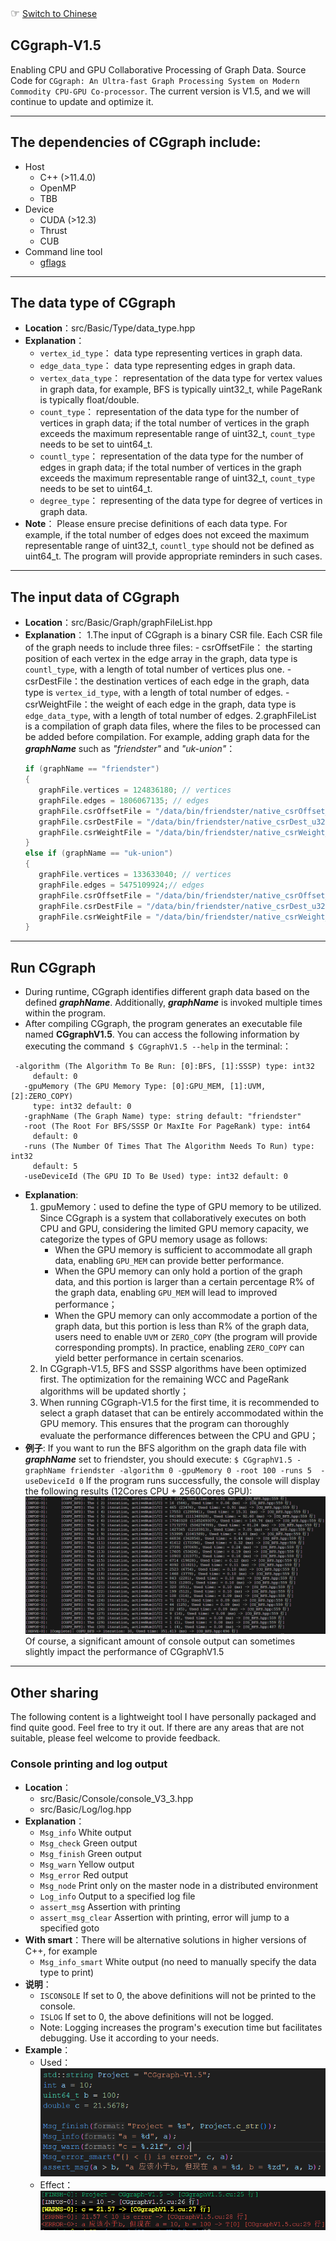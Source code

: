 <span style="font-size: larger; cursor: pointer;">&#9758;</span> [Switch to Chinese](README.md)
## CGgraph-V1.5
Enabling CPU and GPU Collaborative Processing of Graph Data. Source Code for `CGgraph: An Ultra-fast Graph Processing System on Modern Commodity CPU-GPU Co-processor`. The current version is V1.5, and we will continue to update and optimize it.

---
## The dependencies of CGgraph include:
- Host
	- C++  (>11.4.0)
	- OpenMP
	- TBB
- Device
    - CUDA (>12.3)
	- Thrust
	- CUB
- Command line tool
	- [gflags](https://github.com/gflags/gflags)
---
## The data type of CGgraph
- **Location**：src/Basic/Type/data_type.hpp
- **Explanation**：
	- `vertex_id_type`： data type representing vertices in graph data.
	- `edge_data_type`： data type representing edges in graph data.
	- `vertex_data_type`： representation of the data type for vertex values in graph data, for example, BFS is typically uint32_t, while PageRank is typically float/double.
	- `count_type`： representation of the data type for the number of vertices in graph data; if the total number of vertices in the graph exceeds the maximum representable range of uint32_t, `count_type` needs to be set to uint64_t.
	- `countl_type`： representation of the data type for the number of edges in graph data; if the total number of vertices in the graph exceeds the maximum representable range of uint32_t, `count_type` needs to be set to uint64_t.
	- `degree_type`： representing of the data type for degree of vertices in graph data.
- **Note**： Please ensure precise definitions of each data type. For example, if the total number of edges does not exceed the maximum representable range of uint32_t, `countl_type` should not be defined as uint64_t. The program will provide appropriate reminders in such cases.
---
## The input data of CGgraph
- **Location**：src/Basic/Graph/graphFileList.hpp
- **Explanation**：
	1.The input of CGgraph is a binary CSR file. Each CSR file of the graph needs to include three files:
		- csrOffsetFile： the starting position of each vertex in the edge array in the graph, data type is `countl_type`, with a length of total number of vertices plus one.
		- csrDestFile：the destination vertices of each edge in the graph, data type is `vertex_id_type`, with a length of total number of edges.
		- csrWeightFile：the weight  of each edge in the graph, data type is `edge_data_type`, with a length of total number of edges.
     2.graphFileList is a compilation of graph data files, where the files to be processed can be added before compilation. For example, adding graph data for the ***graphName*** such as *"friendster"* and *"uk-union"*：
     ```cpp
	 if (graphName == "friendster") 
	 {
		graphFile.vertices = 124836180; // vertices
	    graphFile.edges = 1806067135; // edges
		graphFile.csrOffsetFile = "/data/bin/friendster/native_csrOffset_u32.bin"; //file path
        graphFile.csrDestFile = "/data/bin/friendster/native_csrDest_u32.bin";     //file path
        graphFile.csrWeightFile = "/data/bin/friendster/native_csrWeight_u32.bin"; //file path
	 } 
	 else if (graphName == "uk-union")
	 {
		graphFile.vertices = 133633040; // vertices
        graphFile.edges = 5475109924;// edges
		graphFile.csrOffsetFile = "/data/bin/friendster/native_csrOffset_u32.bin"; //file path
        graphFile.csrDestFile = "/data/bin/friendster/native_csrDest_u32.bin";     //file path
        graphFile.csrWeightFile = "/data/bin/friendster/native_csrWeight_u32.bin"; //file path
	 }
	 ```

---
## Run CGgraph
- During runtime, CGgraph identifies different graph data based on the defined ***graphName***. Additionally, ***graphName*** is invoked multiple times within the program.
- After compiling CGgraph, the program generates an executable file named **CGgraphV1.5**. You can access the following information by executing the command` $ CGgraphV1.5 --help` in the terminal:：
 ```
  -algorithm (The Algorithm To Be Run: [0]:BFS, [1]:SSSP) type: int32
      default: 0
    -gpuMemory (The GPU Memory Type: [0]:GPU_MEM, [1]:UVM, [2]:ZERO_COPY)
      type: int32 default: 0
    -graphName (The Graph Name) type: string default: "friendster"
    -root (The Root For BFS/SSSP Or MaxIte For PageRank) type: int64
      default: 0
    -runs (The Number Of Times That The Algorithm Needs To Run) type: int32
      default: 5
    -useDeviceId (The GPU ID To Be Used) type: int32 default: 0
```
- **Explanation**:
   1. gpuMemory：used to define the type of GPU memory to be utilized. Since CGgraph is a system that collaboratively executes on both CPU and GPU, considering the limited GPU memory capacity, we categorize the types of GPU memory usage as follows:
	  - When the GPU memory is sufficient to accommodate all graph data, enabling `GPU_MEM` can provide better performance.
	  - When the GPU memory can only hold a portion of the graph data, and this portion is larger than a certain percentage R% of the graph data, enabling `GPU_MEM` will lead to improved performance；
	  - When the GPU memory can only accommodate a portion of the graph data, but this portion is less than R% of the graph data, users need to enable `UVM` or `ZERO_COPY` (the program will provide corresponding prompts). In practice, enabling `ZERO_COPY` can yield better performance in certain scenarios.
	2.  In CGgraph-V1.5, BFS and SSSP algorithms have been optimized first. The optimization for the remaining WCC and PageRank algorithms will be updated shortly；
	3. When running CGgraph-V1.5 for the first time, it is recommended to select a graph dataset that can be entirely accommodated within the GPU memory. This ensures that the program can thoroughly evaluate the performance differences between the CPU and GPU；
-  **例子**:
	If you want to run the BFS algorithm on the graph data file with ***graphName*** set to friendster, you should execute:
`$ CGgraphV1.5 -graphName friendster -algorithm 0 -gpuMemory 0 -root 100 -runs 5  -useDeviceId 0`
	If the program runs successfully, the console will display the following results (12Cores CPU + 2560Cores GPU):
	![fig](./fig/run_example.png)
	Of course, a significant amount of console output can sometimes slightly impact the performance of CGgraphV1.5
---

## Other sharing
The following content is a lightweight tool I have personally packaged and find quite good. Feel free to try it out. If there are any areas that are not suitable, please feel welcome to provide feedback.

### Console printing and log output
- **Location**：
  - src/Basic/Console/console_V3_3.hpp
  - src/Basic/Log/log.hpp
- **Explanation**：
	- `Msg_info` White output
	- `Msg_check` Green output
	- `Msg_finish` Green output
	- `Msg_warn` Yellow output
	- `Msg_error` Red output
	- `Msg_node` Print only on the master node in a distributed environment
	- `Log_info` Output to a specified log file
	- `assert_msg` Assertion with printing
	- `assert_msg_clear`   Assertion with printing, error will jump to a specified goto
- **With smart**：There will be alternative solutions in higher versions of C++, for example
  	- `Msg_info_smart` White output (no need to manually specify the data type to print)
- **说明**：
  - `ISCONSOLE` If set to 0, the above definitions will not be printed to the console.
  - `ISLOG` If set to 0, the above definitions will not be logged.
  - Note: Logging increases the program's execution time but facilitates debugging. Use it according to your needs.
- **Example**：
	- Used： ![fig](./fig/example_1.png)
	- Effect：![fig](./fig/example_2.png)


  		